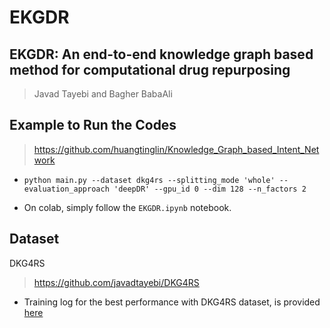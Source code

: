 # EKGDR
## EKGDR: An end-to-end knowledge graph based method for computational drug repurposing
> Javad Tayebi and Bagher BabaAli

## Example to Run the Codes
> https://github.com/huangtinglin/Knowledge_Graph_based_Intent_Network

- 
    ```
    python main.py --dataset dkg4rs --splitting_mode 'whole' --evaluation_approach 'deepDR' --gpu_id 0 --dim 128 --n_factors 2
    ```

- On colab, simply follow the `EKGDR.ipynb` notebook.

## Dataset
DKG4RS
> https://github.com/javadtayebi/DKG4RS

- Training log for the best performance with DKG4RS dataset, is provided [here](https://github.com/javadtayebi/EKGDR/blob/main/training_log/dkg4rs.txt)
